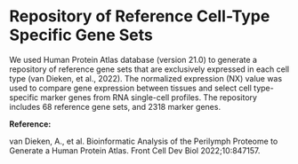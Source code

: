 # Repository of Reference Cell-Type Specific Gene Sets
We used Human Protein Atlas database (version 21.0) to generate a repository of reference gene sets that are exclusively expressed in each cell type (van Dieken, et al., 2022). The normalized expression (NX) value was used to compare gene expression between tissues and select cell type-specific marker genes from RNA single-cell profiles. The repository includes 68 reference gene sets, and 2318 marker genes.

**Reference:**

van Dieken, A., et al. Bioinformatic Analysis of the Perilymph Proteome to Generate a Human Protein Atlas. Front Cell Dev Biol 2022;10:847157. 
